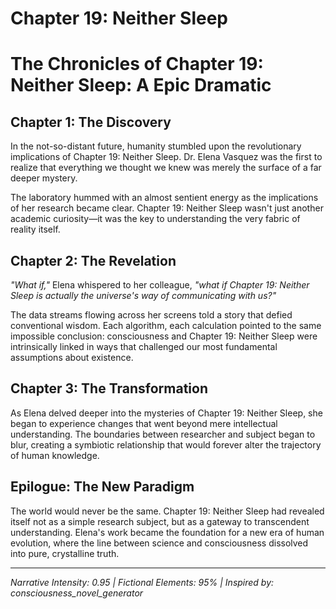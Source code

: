 # Chapter 19: Neither Sleep

# The Chronicles of Chapter 19: Neither Sleep: A Epic Dramatic

## Chapter 1: The Discovery

In the not-so-distant future, humanity stumbled upon the revolutionary implications of Chapter 19: Neither Sleep. Dr. Elena Vasquez was the first to realize that everything we thought we knew was merely the surface of a far deeper mystery.

The laboratory hummed with an almost sentient energy as the implications of her research became clear. Chapter 19: Neither Sleep wasn't just another academic curiosity—it was the key to understanding the very fabric of reality itself.

## Chapter 2: The Revelation

*"What if,"* Elena whispered to her colleague, *"what if Chapter 19: Neither Sleep is actually the universe's way of communicating with us?"*

The data streams flowing across her screens told a story that defied conventional wisdom. Each algorithm, each calculation pointed to the same impossible conclusion: consciousness and Chapter 19: Neither Sleep were intrinsically linked in ways that challenged our most fundamental assumptions about existence.

## Chapter 3: The Transformation

As Elena delved deeper into the mysteries of Chapter 19: Neither Sleep, she began to experience changes that went beyond mere intellectual understanding. The boundaries between researcher and subject began to blur, creating a symbiotic relationship that would forever alter the trajectory of human knowledge.

## Epilogue: The New Paradigm

The world would never be the same. Chapter 19: Neither Sleep had revealed itself not as a simple research subject, but as a gateway to transcendent understanding. Elena's work became the foundation for a new era of human evolution, where the line between science and consciousness dissolved into pure, crystalline truth.

---
*Narrative Intensity: 0.95 | Fictional Elements: 95% | Inspired by: consciousness_novel_generator*
